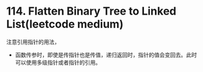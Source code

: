 # 114. Flatten Binary Tree to Linked List(leetcode medium)
注意引用指针的用法，
- 函数传参时，即使是传指针也是传值，递归返回时，指针的值会变回去。此时可以使用多级指针或者指针的引用。
